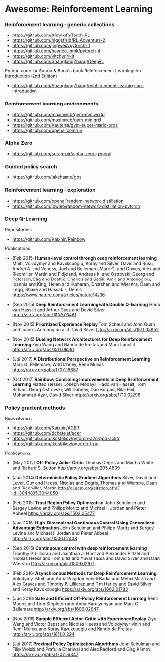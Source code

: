 # Awesome: Reinforcement Learning


### Reinforcement learning - generic collections

- https://github.com/Khrylx/PyTorch-RL
- https://github.com/higgsfield/RL-Adventure-2
- https://github.com/jingweiz/pytorch-rl
- https://github.com/navneet-nmk/pytorch-rl
- https://github.com/vitchyr/rlkit
- https://github.com/ShangtongZhang/DeepRL

Python code for Sutton & Barto's book Reinforcement Learning: An Introduction (2nd Edition)
- https://github.com/ShangtongZhang/reinforcement-learning-an-introduction


### Reinforcement learning environments

- https://github.com/maximecb/gym-miniworld
- https://github.com/maximecb/gym-minigrid
- https://github.com/Kautenja/gym-super-mario-bros
- https://github.com/openai/coinrun


### Alpha Zero

- https://github.com/suragnair/alpha-zero-general


### Guided policy search

- https://github.com/lakehanne/gps


### Reinforcement learning - exploration

- https://github.com/openai/random-network-distillation
- https://github.com/jcwleo/random-network-distillation-pytorch


### Deep Q-Learning

Repositories:
- https://github.com/Kaixhin/Rainbow

Publications:
- (Feb 2015) **Human-level control through deep reinforcement learning**
  Mnih, Volodymyr and Kavukcuoglu, Koray and Silver, David and Rusu, Andrei A. and Veness, Joel and Bellemare, Marc G. and Graves, Alex and Riedmiller, Martin and Fidjeland, Andreas K. and Ostrovski, Georg and Petersen, Stig and Beattie, Charles and Sadik, Amir and Antonoglou, Ioannis and King, Helen and Kumaran, Dharshan and Wierstra, Daan and Legg, Shane and Hassabis, Demis
  https://www.nature.com/articles/nature14236
  
- (Sep 2015) **Deep Reinforcement Learning with Double Q-learning**
  Hado van Hasselt and Arthur Guez and David Silver
  http://arxiv.org/abs/1509.06461
  
- (Nov 2015) **Prioritized Experience Replay**
  Tom Schaul and John Quan and Ioannis Antonoglou and David Silver
  http://arxiv.org/abs/1511.05952
  
- (Nov 2015) **Dueling Network Architectures for Deep Reinforcement Learning**
  Ziyu Wang and Nando de Freitas and Marc Lanctot
  http://arxiv.org/abs/1511.06581
  
- (Jul 2017) **A Distributional Perspective on Reinforcement Learning**
  Marc G. Bellemare, Will Dabney, Rémi Munos
  https://arxiv.org/abs/1707.06887  
  
- (Oct 2017) **Rainbow: Combining Improvements in Deep Reinforcement Learning**
  Matteo Hessel, Joseph Modayil, Hado van Hasselt, Tom Schaul, Georg Ostrovski, Will Dabney, Dan Horgan, Bilal Piot, Mohammad Azar, David Silver
  https://arxiv.org/abs/1710.02298
  
  
### Policy gradient methods

Repositories:
- https://github.com/Kaixhin/ACER
- https://github.com/dchetelat/acer
- https://github.com/ikostrikov/pytorch-a2c-ppo-acktr
- https://github.com/ikostrikov/pytorch-trpo


Publications:
- (May 2012) **Off-Policy Actor-Critic**
  Thomas Degris and Martha White and Richard S. Sutton
  http://arxiv.org/abs/1205.4839
  
- (Jun 2014) **Deterministic Policy Gradient Algorithms**
  Silver, David and Lever, Guy and Heess, Nicolas and Degris,
  Thomas and Wierstra, Daan and Riedmiller, Martin
  http://dl.acm.org/citation.cfm?id=3044805.3044850
  
- (Feb 2015) **Trust Region Policy Optimization**
  John Schulman and Sergey Levine and
  Philipp Moritz and Michael I. Jordan and Pieter Abbeel
  https://arxiv.org/abs/1502.05477
  
- (Jun 2015) **High-Dimensional Continuous Control Using Generalized Advantage Estimation**
  John Schulman and Philipp Moritz and Sergey Levine and Michael I. Jordan and Pieter Abbeel
  http://arxiv.org/abs/1506.02438
  
- (Sep 2015) **Continuous control with deep reinforcement learning**
  Timothy P. Lillicrap and Jonathan J. Hunt and Alexander Pritzel and Nicolas Heess and
  Tom Erez and Yuval Tassa and David Silver and Daan Wierstra
  http://arxiv.org/abs/1509.02971

- (Feb 2016) **Asynchronous Methods for Deep Reinforcement Learning**
  Volodymyr Mnih and Adria Puigdomenech Badia and
  Mehdi Mirza and Alex Graves and Timothy P. Lillicrap and Tim Harley and
  David Silver and Koray Kavukcuoglu
  https://arxiv.org/abs/1602.01783
  
- (Jun 2016) **Safe and Efficient Off-Policy Reinforcement Learning**
  Remi Munos and Tom Stepleton and Anna Harutyunyan and Marc G. Bellemare
  http://arxiv.org/abs/1606.02647
  
- (Nov 2016) **Sample Efficient Actor-Critic with Experience Replay**
  Ziyu Wang and Victor Bapst and Nicolas Heess and Volodymyr Mnih and Remi Munos and Koray Kavukcuoglu and Nando de Freitas
  http://arxiv.org/abs/1611.01224
  
- (Jul 2017) **Proximal Policy Optimization Algorithms**
  John Schulman and Filip Wolski and Prafulla Dhariwal and Alec Radford and Oleg Klimov
  https://arxiv.org/abs/1707.06347
  
